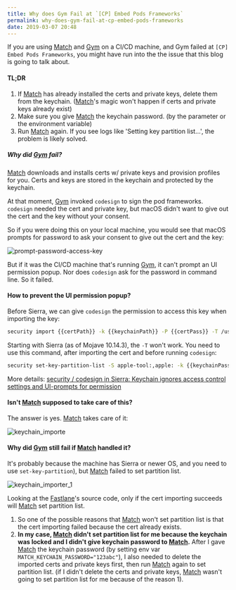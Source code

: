 ```yaml
---
title: Why does Gym Fail at `[CP] Embed Pods Frameworks`
permalink: why-does-gym-fail-at-cp-embed-pods-frameworks
date: 2019-03-07 20:48
---
```


If you are using [Match](https://docs.fastlane.tools/actions/match/) and [Gym](https://docs.fastlane.tools/actions/gym/) on a CI/CD machine, and Gym failed at `[CP] Embed Pods Frameworks`, you might have run into the the issue that this blog is going to talk about.

#### TL;DR

1. If [Match](https://docs.fastlane.tools/actions/match/) has already installed the certs and private keys, delete them from the keychain. ([Match](https://docs.fastlane.tools/actions/match/)'s magic won't happen if certs and private keys already exist)
2. Make sure you give [Match](https://docs.fastlane.tools/actions/match/) the keychain password. (by the parameter or the environment variable)
3. Run [Match](https://docs.fastlane.tools/actions/match/) again. If you see logs like 'Setting key partition list...', the problem is likely solved.

##### Why did [Gym](https://docs.fastlane.tools/actions/gym/) fail?

[Match](https://docs.fastlane.tools/actions/match/) downloads and installs certs w/ private keys and provision profiles for you. Certs and keys are stored in the keychain and protected by the keychain.

At that moment, [Gym](https://docs.fastlane.tools/actions/gym/) invoked `codesign` to sign the pod frameworks. `codesign` needed the cert and private key, but macOS didn't want to give out the cert and the key without your consent.

So if you were doing this on your local machine, you would see that macOS prompts for password to ask your consent to give out the cert and the key:

![prompt-password-access-key](https://server.shaneqi.com/public/storage/0NMNEEg1Of1n.png)

But if it was the CI/CD machine that's running [Gym](https://docs.fastlane.tools/actions/gym/), it can't prompt an UI permission popup. Nor does `codesign` ask for the password in command line. So it failed.

#### How to prevent the UI permission popup?

Before Sierra, we can give `codesign` the permission to access this key when importing the key:

```bash
security import {{certPath}} -k {{keychainPath}} -P {{certPass}} -T /usr/bin/codesign -T /usr/bin/security
```

Starting with Sierra (as of Mojave 10.14.3), the `-T` won't work. You need to use this command, after importing the cert and before running `codesign`:

```bash
security set-key-partition-list -S apple-tool:,apple: -k {{keychainPass}} {{keychainName}}
```

More details: [security / codesign in Sierra: Keychain ignores access control settings and UI-prompts for permission
](https://stackoverflow.com/questions/39868578/security-codesign-in-sierra-keychain-ignores-access-control-settings-and-ui-p)

#### Isn't [Match](https://docs.fastlane.tools/actions/match/) supposed to take care of this?

The answer is yes. [Match](https://docs.fastlane.tools/actions/match/) takes care of it:

![keychain_importe](https://server.shaneqi.com/public/storage/YC3TQHlDGilb.png)

#### Why did [Gym](https://docs.fastlane.tools/actions/gym/) still fail if [Match](https://docs.fastlane.tools/actions/match/) handled it?

It's probably because the machine has Sierra or newer OS, and you need to use `set-key-partition`), but [Match](https://docs.fastlane.tools/actions/match/) failed to set partition list.

![keychain_importer_1](https://server.shaneqi.com/public/storage/7cyiPaDSKRyb.png)

Looking at the [Fastlane](https://docs.fastlane.tools)'s source code, only if the cert importing succeeds will [Match](https://docs.fastlane.tools/actions/match/) set partition list. 

1. So one of the possible reasons that [Match](https://docs.fastlane.tools/actions/match/) won't set partition list is that the cert importing failed because the cert already exists.
1. **In my case, [Match](https://docs.fastlane.tools/actions/match/) didn't set partition list for me because the keychain was locked and I didn't give keychain password to [Match](https://docs.fastlane.tools/actions/match/).** After I gave [Match](https://docs.fastlane.tools/actions/match/) the keychain password (by setting env var `MATCH_KEYCHAIN_PASSWORD="123abc"`), I also needed to delete the imported certs and private keys first, then run [Match](https://docs.fastlane.tools/actions/match/) again to set partition list. (if I didn't delete the certs and private keys, [Match](https://docs.fastlane.tools/actions/match/) wasn't going to set partition list for me because of the reason 1).